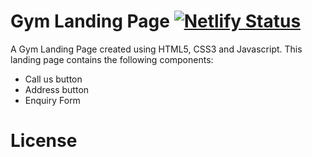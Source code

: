 # Gym Landing Page  [![Netlify Status](https://api.netlify.com/api/v1/badges/be98edc0-0106-4f28-afa2-ca087a8a1801/deploy-status)](https://app.netlify.com/sites/gym-bdn/deploys)

A Gym Landing Page created using HTML5, CSS3 and Javascript. This landing page contains the following components:
- Call us button
- Address button
- Enquiry Form

# License
